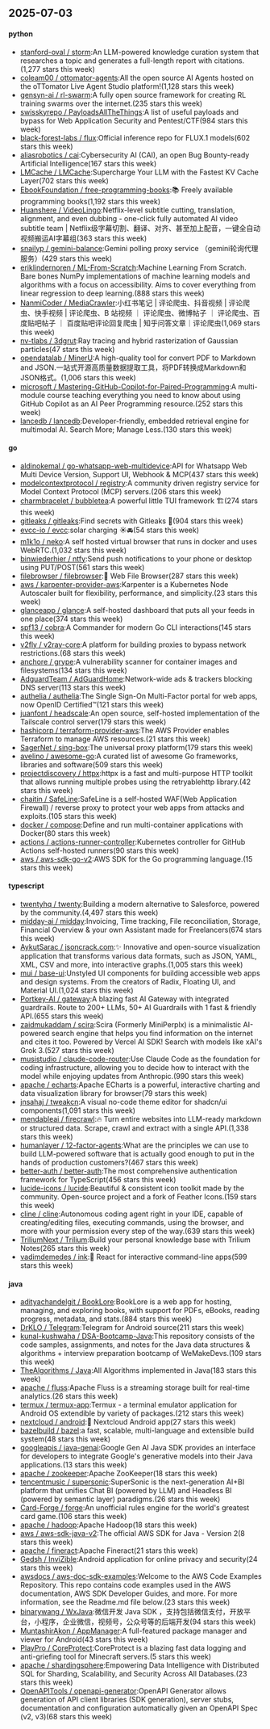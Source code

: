 ## 2025-07-03

#### python
* [stanford-oval / storm](https://github.com/stanford-oval/storm):An LLM-powered knowledge curation system that researches a topic and generates a full-length report with citations.(1,277 stars this week)
* [coleam00 / ottomator-agents](https://github.com/coleam00/ottomator-agents):All the open source AI Agents hosted on the oTTomator Live Agent Studio platform!(1,128 stars this week)
* [gensyn-ai / rl-swarm](https://github.com/gensyn-ai/rl-swarm):A fully open source framework for creating RL training swarms over the internet.(235 stars this week)
* [swisskyrepo / PayloadsAllTheThings](https://github.com/swisskyrepo/PayloadsAllTheThings):A list of useful payloads and bypass for Web Application Security and Pentest/CTF(984 stars this week)
* [black-forest-labs / flux](https://github.com/black-forest-labs/flux):Official inference repo for FLUX.1 models(602 stars this week)
* [aliasrobotics / cai](https://github.com/aliasrobotics/cai):Cybersecurity AI (CAI), an open Bug Bounty-ready Artificial Intelligence(167 stars this week)
* [LMCache / LMCache](https://github.com/LMCache/LMCache):Supercharge Your LLM with the Fastest KV Cache Layer(702 stars this week)
* [EbookFoundation / free-programming-books](https://github.com/EbookFoundation/free-programming-books):📚 Freely available programming books(1,192 stars this week)
* [Huanshere / VideoLingo](https://github.com/Huanshere/VideoLingo):Netflix-level subtitle cutting, translation, alignment, and even dubbing - one-click fully automated AI video subtitle team | Netflix级字幕切割、翻译、对齐、甚至加上配音，一键全自动视频搬运AI字幕组(363 stars this week)
* [snailyp / gemini-balance](https://github.com/snailyp/gemini-balance):Gemini polling proxy service （gemini轮询代理服务）(429 stars this week)
* [eriklindernoren / ML-From-Scratch](https://github.com/eriklindernoren/ML-From-Scratch):Machine Learning From Scratch. Bare bones NumPy implementations of machine learning models and algorithms with a focus on accessibility. Aims to cover everything from linear regression to deep learning.(888 stars this week)
* [NanmiCoder / MediaCrawler](https://github.com/NanmiCoder/MediaCrawler):小红书笔记 | 评论爬虫、抖音视频 | 评论爬虫、快手视频 | 评论爬虫、B 站视频 ｜ 评论爬虫、微博帖子 ｜ 评论爬虫、百度贴吧帖子 ｜ 百度贴吧评论回复爬虫 | 知乎问答文章｜评论爬虫(1,069 stars this week)
* [nv-tlabs / 3dgrut](https://github.com/nv-tlabs/3dgrut):Ray tracing and hybrid rasterization of Gaussian particles(47 stars this week)
* [opendatalab / MinerU](https://github.com/opendatalab/MinerU):A high-quality tool for convert PDF to Markdown and JSON.一站式开源高质量数据提取工具，将PDF转换成Markdown和JSON格式。(1,006 stars this week)
* [microsoft / Mastering-GitHub-Copilot-for-Paired-Programming](https://github.com/microsoft/Mastering-GitHub-Copilot-for-Paired-Programming):A multi-module course teaching everything you need to know about using GitHub Copilot as an AI Peer Programming resource.(252 stars this week)
* [lancedb / lancedb](https://github.com/lancedb/lancedb):Developer-friendly, embedded retrieval engine for multimodal AI. Search More; Manage Less.(130 stars this week)

#### go
* [aldinokemal / go-whatsapp-web-multidevice](https://github.com/aldinokemal/go-whatsapp-web-multidevice):API for Whatsapp Web Multi Device Version, Support UI, Webhook & MCP(437 stars this week)
* [modelcontextprotocol / registry](https://github.com/modelcontextprotocol/registry):A community driven registry service for Model Context Protocol (MCP) servers.(206 stars this week)
* [charmbracelet / bubbletea](https://github.com/charmbracelet/bubbletea):A powerful little TUI framework 🏗(274 stars this week)
* [gitleaks / gitleaks](https://github.com/gitleaks/gitleaks):Find secrets with Gitleaks 🔑(904 stars this week)
* [evcc-io / evcc](https://github.com/evcc-io/evcc):solar charging ☀️🚘(54 stars this week)
* [m1k1o / neko](https://github.com/m1k1o/neko):A self hosted virtual browser that runs in docker and uses WebRTC.(1,032 stars this week)
* [binwiederhier / ntfy](https://github.com/binwiederhier/ntfy):Send push notifications to your phone or desktop using PUT/POST(561 stars this week)
* [filebrowser / filebrowser](https://github.com/filebrowser/filebrowser):📂 Web File Browser(287 stars this week)
* [aws / karpenter-provider-aws](https://github.com/aws/karpenter-provider-aws):Karpenter is a Kubernetes Node Autoscaler built for flexibility, performance, and simplicity.(23 stars this week)
* [glanceapp / glance](https://github.com/glanceapp/glance):A self-hosted dashboard that puts all your feeds in one place(374 stars this week)
* [spf13 / cobra](https://github.com/spf13/cobra):A Commander for modern Go CLI interactions(145 stars this week)
* [v2fly / v2ray-core](https://github.com/v2fly/v2ray-core):A platform for building proxies to bypass network restrictions.(68 stars this week)
* [anchore / grype](https://github.com/anchore/grype):A vulnerability scanner for container images and filesystems(134 stars this week)
* [AdguardTeam / AdGuardHome](https://github.com/AdguardTeam/AdGuardHome):Network-wide ads & trackers blocking DNS server(113 stars this week)
* [authelia / authelia](https://github.com/authelia/authelia):The Single Sign-On Multi-Factor portal for web apps, now OpenID Certified™(121 stars this week)
* [juanfont / headscale](https://github.com/juanfont/headscale):An open source, self-hosted implementation of the Tailscale control server(179 stars this week)
* [hashicorp / terraform-provider-aws](https://github.com/hashicorp/terraform-provider-aws):The AWS Provider enables Terraform to manage AWS resources.(21 stars this week)
* [SagerNet / sing-box](https://github.com/SagerNet/sing-box):The universal proxy platform(179 stars this week)
* [avelino / awesome-go](https://github.com/avelino/awesome-go):A curated list of awesome Go frameworks, libraries and software(509 stars this week)
* [projectdiscovery / httpx](https://github.com/projectdiscovery/httpx):httpx is a fast and multi-purpose HTTP toolkit that allows running multiple probes using the retryablehttp library.(42 stars this week)
* [chaitin / SafeLine](https://github.com/chaitin/SafeLine):SafeLine is a self-hosted WAF(Web Application Firewall) / reverse proxy to protect your web apps from attacks and exploits.(105 stars this week)
* [docker / compose](https://github.com/docker/compose):Define and run multi-container applications with Docker(80 stars this week)
* [actions / actions-runner-controller](https://github.com/actions/actions-runner-controller):Kubernetes controller for GitHub Actions self-hosted runners(90 stars this week)
* [aws / aws-sdk-go-v2](https://github.com/aws/aws-sdk-go-v2):AWS SDK for the Go programming language.(15 stars this week)

#### typescript
* [twentyhq / twenty](https://github.com/twentyhq/twenty):Building a modern alternative to Salesforce, powered by the community.(4,497 stars this week)
* [midday-ai / midday](https://github.com/midday-ai/midday):Invoicing, Time tracking, File reconciliation, Storage, Financial Overview & your own Assistant made for Freelancers(674 stars this week)
* [AykutSarac / jsoncrack.com](https://github.com/AykutSarac/jsoncrack.com):✨ Innovative and open-source visualization application that transforms various data formats, such as JSON, YAML, XML, CSV and more, into interactive graphs.(1,005 stars this week)
* [mui / base-ui](https://github.com/mui/base-ui):Unstyled UI components for building accessible web apps and design systems. From the creators of Radix, Floating UI, and Material UI.(1,024 stars this week)
* [Portkey-AI / gateway](https://github.com/Portkey-AI/gateway):A blazing fast AI Gateway with integrated guardrails. Route to 200+ LLMs, 50+ AI Guardrails with 1 fast & friendly API.(655 stars this week)
* [zaidmukaddam / scira](https://github.com/zaidmukaddam/scira):Scira (Formerly MiniPerplx) is a minimalistic AI-powered search engine that helps you find information on the internet and cites it too. Powered by Vercel AI SDK! Search with models like xAI's Grok 3.(527 stars this week)
* [musistudio / claude-code-router](https://github.com/musistudio/claude-code-router):Use Claude Code as the foundation for coding infrastructure, allowing you to decide how to interact with the model while enjoying updates from Anthropic.(990 stars this week)
* [apache / echarts](https://github.com/apache/echarts):Apache ECharts is a powerful, interactive charting and data visualization library for browser(79 stars this week)
* [jnsahaj / tweakcn](https://github.com/jnsahaj/tweakcn):A visual no-code theme editor for shadcn/ui components(1,091 stars this week)
* [mendableai / firecrawl](https://github.com/mendableai/firecrawl):🔥 Turn entire websites into LLM-ready markdown or structured data. Scrape, crawl and extract with a single API.(1,338 stars this week)
* [humanlayer / 12-factor-agents](https://github.com/humanlayer/12-factor-agents):What are the principles we can use to build LLM-powered software that is actually good enough to put in the hands of production customers?(467 stars this week)
* [better-auth / better-auth](https://github.com/better-auth/better-auth):The most comprehensive authentication framework for TypeScript(456 stars this week)
* [lucide-icons / lucide](https://github.com/lucide-icons/lucide):Beautiful & consistent icon toolkit made by the community. Open-source project and a fork of Feather Icons.(159 stars this week)
* [cline / cline](https://github.com/cline/cline):Autonomous coding agent right in your IDE, capable of creating/editing files, executing commands, using the browser, and more with your permission every step of the way.(639 stars this week)
* [TriliumNext / Trilium](https://github.com/TriliumNext/Trilium):Build your personal knowledge base with Trilium Notes(265 stars this week)
* [vadimdemedes / ink](https://github.com/vadimdemedes/ink):🌈 React for interactive command-line apps(599 stars this week)

#### java
* [adityachandelgit / BookLore](https://github.com/adityachandelgit/BookLore):BookLore is a web app for hosting, managing, and exploring books, with support for PDFs, eBooks, reading progress, metadata, and stats.(884 stars this week)
* [DrKLO / Telegram](https://github.com/DrKLO/Telegram):Telegram for Android source(211 stars this week)
* [kunal-kushwaha / DSA-Bootcamp-Java](https://github.com/kunal-kushwaha/DSA-Bootcamp-Java):This repository consists of the code samples, assignments, and notes for the Java data structures & algorithms + interview preparation bootcamp of WeMakeDevs.(109 stars this week)
* [TheAlgorithms / Java](https://github.com/TheAlgorithms/Java):All Algorithms implemented in Java(183 stars this week)
* [apache / fluss](https://github.com/apache/fluss):Apache Fluss is a streaming storage built for real-time analytics.(26 stars this week)
* [termux / termux-app](https://github.com/termux/termux-app):Termux - a terminal emulator application for Android OS extendible by variety of packages.(212 stars this week)
* [nextcloud / android](https://github.com/nextcloud/android):📱 Nextcloud Android app(27 stars this week)
* [bazelbuild / bazel](https://github.com/bazelbuild/bazel):a fast, scalable, multi-language and extensible build system(48 stars this week)
* [googleapis / java-genai](https://github.com/googleapis/java-genai):Google Gen AI Java SDK provides an interface for developers to integrate Google's generative models into their Java applications.(13 stars this week)
* [apache / zookeeper](https://github.com/apache/zookeeper):Apache ZooKeeper(18 stars this week)
* [tencentmusic / supersonic](https://github.com/tencentmusic/supersonic):SuperSonic is the next-generation AI+BI platform that unifies Chat BI (powered by LLM) and Headless BI (powered by semantic layer) paradigms.(26 stars this week)
* [Card-Forge / forge](https://github.com/Card-Forge/forge):An unofficial rules engine for the world's greatest card game.(106 stars this week)
* [apache / hadoop](https://github.com/apache/hadoop):Apache Hadoop(18 stars this week)
* [aws / aws-sdk-java-v2](https://github.com/aws/aws-sdk-java-v2):The official AWS SDK for Java - Version 2(8 stars this week)
* [apache / fineract](https://github.com/apache/fineract):Apache Fineract(21 stars this week)
* [Gedsh / InviZible](https://github.com/Gedsh/InviZible):Android application for online privacy and security(24 stars this week)
* [awsdocs / aws-doc-sdk-examples](https://github.com/awsdocs/aws-doc-sdk-examples):Welcome to the AWS Code Examples Repository. This repo contains code examples used in the AWS documentation, AWS SDK Developer Guides, and more. For more information, see the Readme.md file below.(23 stars this week)
* [binarywang / WxJava](https://github.com/binarywang/WxJava):微信开发 Java SDK ，支持包括微信支付，开放平台，小程序，企业微信，视频号，公众号等的后端开发(94 stars this week)
* [MuntashirAkon / AppManager](https://github.com/MuntashirAkon/AppManager):A full-featured package manager and viewer for Android(43 stars this week)
* [PlayPro / CoreProtect](https://github.com/PlayPro/CoreProtect):CoreProtect is a blazing fast data logging and anti-griefing tool for Minecraft servers.(5 stars this week)
* [apache / shardingsphere](https://github.com/apache/shardingsphere):Empowering Data Intelligence with Distributed SQL for Sharding, Scalability, and Security Across All Databases.(23 stars this week)
* [OpenAPITools / openapi-generator](https://github.com/OpenAPITools/openapi-generator):OpenAPI Generator allows generation of API client libraries (SDK generation), server stubs, documentation and configuration automatically given an OpenAPI Spec (v2, v3)(68 stars this week)

